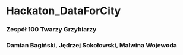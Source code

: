 # Hackaton_DataForCity
### Zespół 100 Twarzy Grzybiarzy
### Damian Bagiński, Jędrzej Sokołowski, Malwina Wojewoda 
